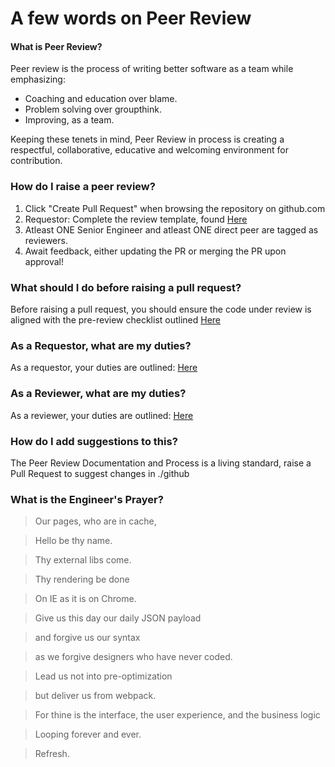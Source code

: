 # A few words on Peer Review

#### What is Peer Review?
Peer review is the process of writing better software as a team while emphasizing: 
- Coaching and education over blame. 
- Problem solving over groupthink.
- Improving, as a team.  

Keeping these tenets in mind, Peer Review in process is creating a respectful, collaborative, educative and welcoming environment for contribution. 
### How do I raise a peer review?
1. Click "Create Pull Request" when browsing the repository on github.com
2. Requestor: Complete the review template, found [Here](PULL_REQUEST_TEMPLATE.md)
3. Atleast ONE Senior Engineer and atleast ONE direct peer are tagged as reviewers.
4. Await feedback, either updating the PR or merging the PR upon approval!
### What should I do before raising a pull request? 
Before raising a pull request, you should ensure the code under review is aligned with the pre-review checklist outlined [Here](CONTRIBUTING.MD)

### As a Requestor, what are my duties? 
As a requestor, your duties are outlined: [Here](PULL_REQUESTOR_GUIDELINES.md)

### As a Reviewer, what are my duties? 
As a reviewer, your duties are outlined: [Here](PULL_REVIEWER_GUIDELINES.md)

### How do I add suggestions to this? 
The Peer Review Documentation and Process is a living standard, raise a Pull Request to suggest changes in ./github  

### What is the Engineer's Prayer?
> Our pages, who are in cache,

> Hello be thy name.

> Thy external libs come.

> Thy rendering be done

> On IE as it is on Chrome.

> Give us this day our daily JSON payload

> and forgive us our syntax

> as we forgive designers who have never coded.

> Lead us not into pre-optimization

> but deliver us from webpack.

> For thine is the interface, the user experience, and the business logic

> Looping forever and ever.

> Refresh.





 
